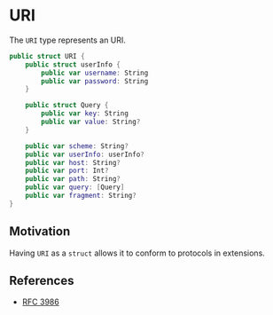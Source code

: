 # URI

The `URI` type represents an URI.

```swift
public struct URI {
    public struct userInfo {
        public var username: String
        public var password: String
    }

    public struct Query {
        public var key: String
        public var value: String?
    }

    public var scheme: String?
    public var userInfo: userInfo?
    public var host: String?
    public var port: Int?
    public var path: String?
    public var query: [Query]
    public var fragment: String?
}
```

## Motivation

Having `URI` as a `struct` allows it to conform to protocols in extensions.

## References

- [RFC 3986](https://tools.ietf.org/html/rfc3986)